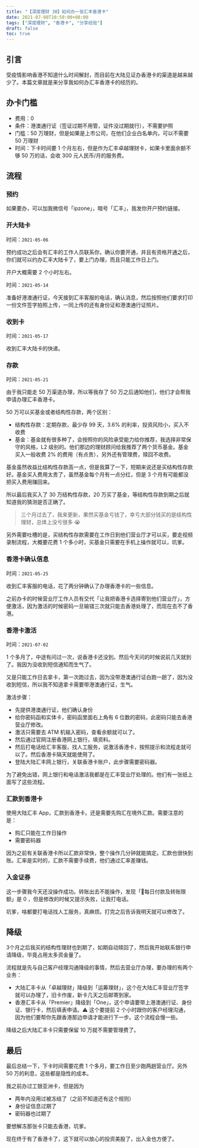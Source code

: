 ```yaml
---
title: "【深度理财 30】如何办一张汇丰香港卡"
date: 2021-07-08T10:59:00+08:00
tags: ["深度理财", "香港卡", "分享经验"]
draft: false
toc: true
---
```


## 引言

受疫情影响香港不知道什么时间解封，而目前在大陆见证办香港卡的渠道是越来越少了。本篇文章就是来分享我如何办汇丰香港卡的经历的。

## 办卡门槛

- 费用：0
- 条件：港澳通行证（签证过期不用管，证件没过期就行），不需要护照
- 门槛：50 万理财，但是如果是上市公司，在他们企业白名单内，可以不需要 50 万理财
- 时间：下卡时间要 1 个月左右，但是作为汇丰卓越理财卡，如果卡里面余额不够 50 万的话，会收 300 元人民币/月的服务费。

## 流程

### 预约

如果要办，可以加我微信号「ipzone」，暗号「汇丰」，我发你开户预约链接。

<!--more-->

### 开大陆卡

时间：`2021-05-06`

预约成功之后会有汇丰的工作人员联系你，确认你要开通，并且有资格开通之后，你们就可以约办汇丰大陆卡了，要上门办理，而且只能工作日上门。

开户大概需要 2 个小时左右。

时间：`2021-05-14`

准备好港澳通行证，今天接到汇丰客服的电话，确认消息，然后按照他们要求打印一份文件签字拍照上传，一同上传的还有身份证和港澳通行证照片。

### 收到卡

时间：`2021-05-17`

收到汇丰大陆卡的快递。

### 存款

时间：`2021-05-21`

由于我只能走 50 万渠道办理，所以等我存了 50 万之后通知他们，他们才会帮我申请办理汇丰香港卡。

50 万可以买基金或者结构性存款，两个区别：

- 结构性存款：定期存款，最少存 99 天，3.6% 的利率，投资风险小，买入不收费
- 基金：基金就有很多种了，会按照你的风险承受能力给你推荐，我选择非常保守的风格，L2 级别的。他们那边的理财顾问给我推荐了两个货币基金。基金买入一般收费 2% 的费用（有点贵），另外还有管理费，赎回不收费。

基金虽然收益比结构性存款高一点，但是我算了一下，短期来说还是买结构性存款好。基金买入费用太贵了，虽然基金每个月有一点分红，但是 3 个月有可能都没把买入费用赚回来。

所以最后我买入了 30 万结构性存款，20 万买了基金，等结构性存款到期之后就知道我的猜测是否正确了。

> 三个月过去了，我来更新，果然买基金亏钱了，幸亏大部分钱买的是结构性理财，总体上没亏很多 😭

另外需要吐槽的是，买结构性存款需要在工作日到他们营业厅才可以买，要走视频录制流程，大概要花费 1 个多小时，买基金只需要在手机上操作就可以，坑爹。

### 香港卡确认信息

时间：`2021-05-25`

收到汇丰客服的电话，花了两分钟确认了办理香港卡的一些信息。

之前办卡的时候营业厅工作人员有交代「让我把香港卡选择寄到他们营业厅」，方便激活，因为激活的时候密码一旦输错三次就只能去香港处理了，而现在去不了香港。

### 香港卡激活

时间：`2021-07-02`

1 个多月了，中途有问过一次，说香港卡还没到。然后今天问的时候说前几天就到了。我因为没收到短信通知而生气了。

又是只能工作日去拿卡，第一次跑过去，因为没带港澳通行证白跑一趟了，因为没收到短信，所以我不知道拿卡需要带港澳通行证，生气。

激活步骤：

- 先提供港澳通行证，他们确认身份
- 给你密码函和实体卡，密码函里面右上角有 6 位数的密码，此密码只能去香港营业厅修改。
- 激活只需要去 ATM 机输入密码，查看余额就可以了。
- 然后通过官网注册香港网上银行，填资料。
- 然后打电话给汇丰客服，找人工服务，说激活香港卡，按照提示和流程走就可以了。然后香港卡隔天就能使用了。
- 登陆大陆汇丰网上银行，关联香港卡账户，此步骤需要密码器。

为了避免出错，网上银行和电话激活我都是在汇丰营业厅处理的。他们有一张纸上面写了这些流程。

### 汇款到香港卡

使用大陆汇丰 App，汇款到香港卡。还是需要先购汇在境外汇款。需要注意的是：

- 购汇只能在工作日操作
- 需要密码器

因为之前有关联香港卡所以汇款非常快，整个操作几分钟就能搞定。汇款也很快到账。汇率是实时的，汇款不需要手续费，他们通过汇率差赚钱。

### 入金证券

这一步骤我今天还没操作成功。转账出去不能操作，发现「每日付款及转账限额」是 0 ，但是修改的时候又提示失败，让我打电话。

坑爹，啥都要打电话找人工服务，真麻烦。打完之后告诉我明天就可以修改了。

## 降级

3个月之后我买的结构性理财也到期了，如期自动赎回了，然后我开始联系银行申请降级，毕竟占用太多资金量了。

流程就是先与自己客户经理沟通降级的事情，然后去营业厅办理，要办理的有两个业务：

- 大陆汇丰卡从「卓越理财」降级到「运筹理财」，这个在大陆汇丰营业厅签字就可以办理了，旧卡作废，新卡几天之后邮寄到家。
- 香港汇丰卡从「Premier」降级到「One」，这个申请要带上港澳通行证、身份证、银行卡，然后填表申请。⚠️ 这个要提前 2 个小时跟你的客户经理沟通，因为他们要帮你先跟香港那边申请才能进行下一步。这个流程会慢一些。

降级之后大陆汇丰卡只需要保留 10 万就不需要管理费了。

## 最后

最后总结一下，下卡时间需要花费 1 个多月，要工作日至少跑两趟营业厅。另外 50 万的利息，这些都是隐性的成本。

我之前办过工银亚洲卡，但是因为

- 两年内没用过被冻结了（之前不知道还有这个规则）
- 身份证信息过期了
- 密码器也过期了

要想解冻那张卡只能去香港，坑爹。

现在终于有了香港卡了，这下就可以放心的投资美股了，出入金也方便了。
